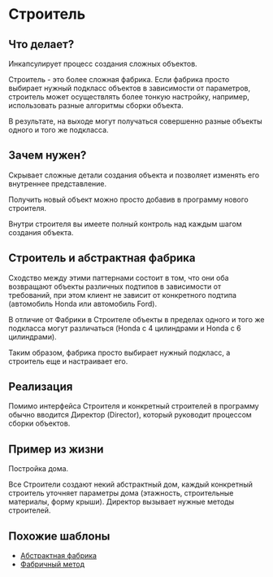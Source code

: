 # Строитель

## Что делает?
Инкапсулирует процесс создания сложных объектов.

Строитель - это более сложная фабрика. Если фабрика просто выбирает нужный подкласс объектов в зависимости от параметров, строитель может осуществлять более тонкую настройку, например, использовать разные алгоритмы сборки объекта.

В результате, на выходе могут получаться совершенно разные объекты одного и того же подкласса.

## Зачем нужен?

Скрывает сложные детали создания объекта и позволяет изменять его внутреннее представление.

Получить новый объект можно просто добавив в программу нового строителя.

Внутри строителя вы имеете полный контроль над каждым шагом создания объекта.

## Строитель и абстрактная фабрика

Сходство между этими паттернами состоит в том, что они оба возвращают объекты различных подтипов в зависимости от требований, при этом клиент не зависит от конкретного подтипа (автомобиль Honda или автомобиль Ford).

В отличие от Фабрики в Строителе объекты в пределах одного и того же подкласса могут различаться (Honda с 4 цилиндрами и Honda с 6 цилиндрами).

Таким образом, фабрика просто выбирает нужный подкласс, а строитель еще и настраивает его.

## Реализация

Помимо интерфейса Строителя и конкретный строителей в программу обычно вводится Директор (Director), который руководит процессом сборки объектов.

## Пример из жизни

Постройка дома.

Все Строители создают некий абстрактный дом, каждый конкретный строитель уточняет параметры дома (этажность, строительные материалы, форму крыши). Директор вызывает нужные методы строителей.

## Похожие шаблоны
* [Абстрактная фабрика](https://github.com/Mohnatus/design-patterns-js/tree/master/creational/abstractFactory)
* [Фабричный метод](https://github.com/Mohnatus/design-patterns-js/tree/master/creational/factoryMethod)